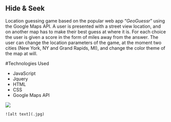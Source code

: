 ## Hide & Seek

Location guessing game based on the popular web app “*GeoGuessr*” using the Google  Maps API. A user is presented with a street view location, 
and on another map has to make their best guess at where it is. For each choice the user is given a score in the form of miles away from the answer. 
The user can change the location parameters of the game, at the moment two cities (New York, NY and Grand Rapids, MI), and change the color theme of 
the map at will. 

#Technologies Used
- JavaScript
- Jquery
- HTML
- CSS
- Google Maps API

![](https://user-images.githubusercontent.com/102931033/168197737-03789b98-e28d-406e-b370-f6df4430fade.jpg)

	![alt text](.jpg)

